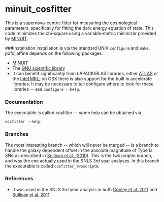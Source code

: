 minuit_cosfitter
================

This is a supernova-centric fitter for measuring
the cosmological parameters, specifically for fitting the
dark energy equation of state.  This code minimizes the chi-square
using a variable-metric minimizer provided by
[MINUIT](http://seal.web.cern.ch/seal/MathLibs/Minuit2/html/).



###Installation
Installation is via the standard UNIX `configure` and
`make`. pofd_affine depends on the following packages:
* [MINUIT](http://seal.web.cern.ch/seal/MathLibs/Minuit2/html/)
* The [GNU scientific library](http://www.gnu.org/software/gsl/)
* It can benefit significantly from LAPACK/BLAS libraries,
   either [ATLAS](http://math-atlas.sourceforge.net/) or
   the [Intel MKL](http://software.intel.com/en-us/articles/intel-mkl/);
   on OSX there is also support for the built in accelerate libraries.
It may be necessary to tell configure where to look for these
libraries -- see `configure --help`.

### Documentation

The executable is called cosfitter -- some help can be obtained
via

	cosfitter --help

### Branches

The most interesting branch -- which will never be merged --
is a branch to handle the galaxy dependent offset in the absolute
magnitude of Type Ia SNe as described in
[Sullivan et al. (2010)](http://adsabs.harvard.edu/abs/2010MNRAS.406..782S).
This is the twoscriptm branch, and was the one actually used in the SNLS
3rd year analyses.  In this branch the executable is called
`cosfitter_twoscriptm`.

### References
* It was used in the SNLS 3rd year analysis in both
  [Conley et al. 2011](http://adsabs.harvard.edu/abs/2011ApJS..192....1C)
  and [Sullivan et al. 2011](http://adsabs.harvard.edu/abs/2011ApJ...737..102S)
